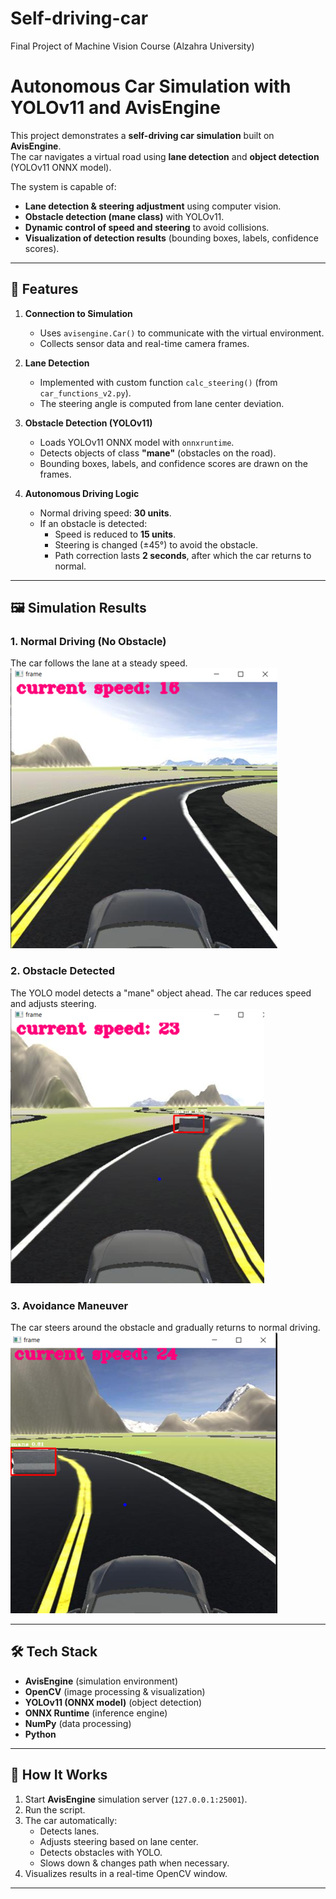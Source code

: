 # Self-driving-car
Final Project of Machine Vision Course (Alzahra University)

# Autonomous Car Simulation with YOLOv11 and AvisEngine  

This project demonstrates a **self-driving car simulation** built on **AvisEngine**.  
The car navigates a virtual road using **lane detection** and **object detection** (YOLOv11 ONNX model).  

The system is capable of:  
- **Lane detection & steering adjustment** using computer vision.  
- **Obstacle detection (mane class)** with YOLOv11.  
- **Dynamic control of speed and steering** to avoid collisions.  
- **Visualization of detection results** (bounding boxes, labels, confidence scores).  

---

## 🚗 Features  

1. **Connection to Simulation**  
   - Uses `avisengine.Car()` to communicate with the virtual environment.  
   - Collects sensor data and real-time camera frames.  

2. **Lane Detection**  
   - Implemented with custom function `calc_steering()` (from `car_functions_v2.py`).  
   - The steering angle is computed from lane center deviation.  

3. **Obstacle Detection (YOLOv11)**  
   - Loads YOLOv11 ONNX model with `onnxruntime`.  
   - Detects objects of class **"mane"** (obstacles on the road).  
   - Bounding boxes, labels, and confidence scores are drawn on the frames.  

4. **Autonomous Driving Logic**  
   - Normal driving speed: **30 units**.  
   - If an obstacle is detected:  
     - Speed is reduced to **15 units**.  
     - Steering is changed (±45°) to avoid the obstacle.  
     - Path correction lasts **2 seconds**, after which the car returns to normal.  

---

## 🖼️ Simulation Results  

### 1. Normal Driving (No Obstacle)  
The car follows the lane at a steady speed.  
![normal driving](Picture1.png)  

### 2. Obstacle Detected  
The YOLO model detects a "mane" object ahead. The car reduces speed and adjusts steering.  
![obstacle detection](Picture2.png)  

### 3. Avoidance Maneuver  
The car steers around the obstacle and gradually returns to normal driving.  
![avoidance](Picture3.png)  

---

## 🛠️ Tech Stack  

- **AvisEngine** (simulation environment)  
- **OpenCV** (image processing & visualization)  
- **YOLOv11 (ONNX model)** (object detection)  
- **ONNX Runtime** (inference engine)  
- **NumPy** (data processing)  
- **Python**  

---

## 🚀 How It Works  

1. Start **AvisEngine** simulation server (`127.0.0.1:25001`).  
2. Run the script.  
3. The car automatically:  
   - Detects lanes.  
   - Adjusts steering based on lane center.  
   - Detects obstacles with YOLO.  
   - Slows down & changes path when necessary.  
4. Visualizes results in a real-time OpenCV window.  

---
